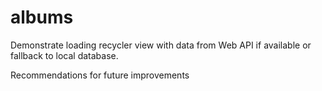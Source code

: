 # albums
Demonstrate loading recycler view with data from Web API if available or fallback to local database.

Recommendations for future improvements
